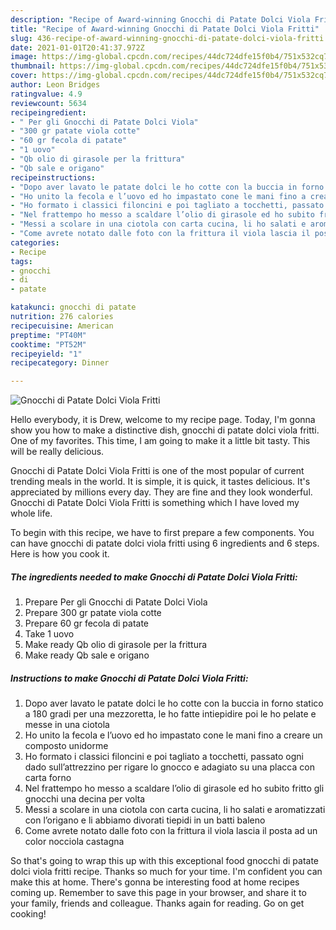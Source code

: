 ```yaml
---
description: "Recipe of Award-winning Gnocchi di Patate Dolci Viola Fritti"
title: "Recipe of Award-winning Gnocchi di Patate Dolci Viola Fritti"
slug: 436-recipe-of-award-winning-gnocchi-di-patate-dolci-viola-fritti
date: 2021-01-01T20:41:37.972Z
image: https://img-global.cpcdn.com/recipes/44dc724dfe15f0b4/751x532cq70/gnocchi-di-patate-dolci-viola-fritti-recipe-main-photo.jpg
thumbnail: https://img-global.cpcdn.com/recipes/44dc724dfe15f0b4/751x532cq70/gnocchi-di-patate-dolci-viola-fritti-recipe-main-photo.jpg
cover: https://img-global.cpcdn.com/recipes/44dc724dfe15f0b4/751x532cq70/gnocchi-di-patate-dolci-viola-fritti-recipe-main-photo.jpg
author: Leon Bridges
ratingvalue: 4.9
reviewcount: 5634
recipeingredient:
- " Per gli Gnocchi di Patate Dolci Viola"
- "300 gr patate viola cotte"
- "60 gr fecola di patate"
- "1 uovo"
- "Qb olio di girasole per la frittura"
- "Qb sale e origano"
recipeinstructions:
- "Dopo aver lavato le patate dolci le ho cotte con la buccia in forno statico a 180 gradi per una mezzoretta, le ho fatte intiepidire poi le ho pelate e messe in una ciotola"
- "Ho unito la fecola e l’uovo ed ho impastato cone le mani fino a creare un composto unidorme"
- "Ho formato i classici filoncini e poi tagliato a tocchetti, passato ogni dado sull’attrezzino per rigare lo gnocco e adagiato su una placca con carta forno"
- "Nel frattempo ho messo a scaldare l’olio di girasole ed ho subito fritto gli gnocchi una decina per volta"
- "Messi a scolare in una ciotola con carta cucina, li ho salati e aromatizzati con l’origano e li abbiamo divorati tiepidi in un batti baleno"
- "Come avrete notato dalle foto con la frittura il viola lascia il posta ad un color nocciola castagna"
categories:
- Recipe
tags:
- gnocchi
- di
- patate

katakunci: gnocchi di patate 
nutrition: 276 calories
recipecuisine: American
preptime: "PT40M"
cooktime: "PT52M"
recipeyield: "1"
recipecategory: Dinner

---
```



![Gnocchi di Patate Dolci Viola Fritti](https://img-global.cpcdn.com/recipes/44dc724dfe15f0b4/751x532cq70/gnocchi-di-patate-dolci-viola-fritti-recipe-main-photo.jpg)

Hello everybody, it is Drew, welcome to my recipe page. Today, I'm gonna show you how to make a distinctive dish, gnocchi di patate dolci viola fritti. One of my favorites. This time, I am going to make it a little bit tasty. This will be really delicious.

Gnocchi di Patate Dolci Viola Fritti is one of the most popular of current trending meals in the world. It is simple, it is quick, it tastes delicious. It's appreciated by millions every day. They are fine and they look wonderful. Gnocchi di Patate Dolci Viola Fritti is something which I have loved my whole life.




To begin with this recipe, we have to first prepare a few components. You can have gnocchi di patate dolci viola fritti using 6 ingredients and 6 steps. Here is how you cook it.

<!--inarticleads1-->

##### The ingredients needed to make Gnocchi di Patate Dolci Viola Fritti:

1. Prepare  Per gli Gnocchi di Patate Dolci Viola
1. Prepare 300 gr patate viola cotte
1. Prepare 60 gr fecola di patate
1. Take 1 uovo
1. Make ready Qb olio di girasole per la frittura
1. Make ready Qb sale e origano




<!--inarticleads2-->

##### Instructions to make Gnocchi di Patate Dolci Viola Fritti:

1. Dopo aver lavato le patate dolci le ho cotte con la buccia in forno statico a 180 gradi per una mezzoretta, le ho fatte intiepidire poi le ho pelate e messe in una ciotola
1. Ho unito la fecola e l’uovo ed ho impastato cone le mani fino a creare un composto unidorme
1. Ho formato i classici filoncini e poi tagliato a tocchetti, passato ogni dado sull’attrezzino per rigare lo gnocco e adagiato su una placca con carta forno
1. Nel frattempo ho messo a scaldare l’olio di girasole ed ho subito fritto gli gnocchi una decina per volta
1. Messi a scolare in una ciotola con carta cucina, li ho salati e aromatizzati con l’origano e li abbiamo divorati tiepidi in un batti baleno
1. Come avrete notato dalle foto con la frittura il viola lascia il posta ad un color nocciola castagna




So that's going to wrap this up with this exceptional food gnocchi di patate dolci viola fritti recipe. Thanks so much for your time. I'm confident you can make this at home. There's gonna be interesting food at home recipes coming up. Remember to save this page in your browser, and share it to your family, friends and colleague. Thanks again for reading. Go on get cooking!
